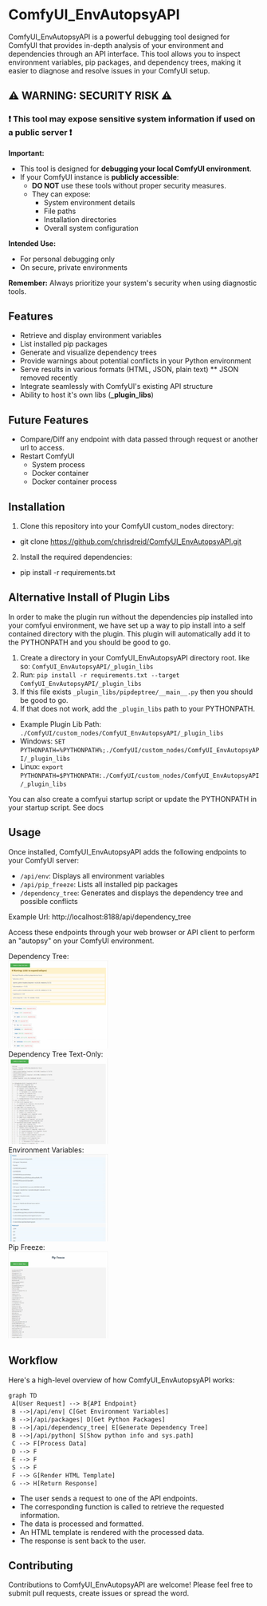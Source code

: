 # ComfyUI_EnvAutopsyAPI

ComfyUI_EnvAutopsyAPI is a powerful debugging tool designed for ComfyUI that provides in-depth analysis of your environment and dependencies through an API interface. This tool allows you to inspect environment variables, pip packages, and dependency trees, making it easier to diagnose and resolve issues in your ComfyUI setup.

## ⚠️ WARNING: SECURITY RISK ⚠️

### ❗ This tool may expose sensitive system information if used on a public server ❗

**Important:** 
- This tool is designed for **debugging your local ComfyUI environment**.
- If your ComfyUI instance is **publicly accessible**:
  - **DO NOT** use these tools without proper security measures.
  - They can expose:
    - System environment details
    - File paths
    - Installation directories
    - Overall system configuration

**Intended Use:** 
- For personal debugging only
- On secure, private environments

**Remember:** Always prioritize your system's security when using diagnostic tools.

## Features

- Retrieve and display environment variables
- List installed pip packages
- Generate and visualize dependency trees
- Provide warnings about potential conflicts in your Python environment
- Serve results in various formats (HTML, JSON, plain text) ** JSON removed recently
- Integrate seamlessly with ComfyUI's existing API structure
- Ability to host it's own libs (**_plugin_libs**)

## Future Features

- Compare/Diff any endpoint with data passed through request or another url to access.
- Restart ComfyUI 
  - System process
  - Docker container
  - Docker container process

## Installation

1. Clone this repository into your ComfyUI custom_nodes directory:
 - git clone https://github.com/chrisdreid/ComfyUI_EnvAutopsyAPI.git
   
2. Install the required dependencies:
 - pip install -r requirements.txt

## Alternative Install of Plugin Libs
In order to make the plugin run without the dependencies pip installed into your comfyui environment, we have set up a way to pip install
into a self contained directory with the plugin. This plugin will automatically add it to the PYTHONPATH and you should be good to go. 

1. Create a directory in your ComfyUI_EnvAutopsyAPI directory root. like so: `ComfyUI_EnvAutopsyAPI/_plugin_libs`
2. Run: `pip install -r requirements.txt --target ComfyUI_EnvAutopsyAPI/_plugin_libs`
3. If this file exists `_plugin_libs/pipdeptree/__main__.py` then you should be good to go.
4. If that does not work, add the `_plugin_libs` path to your PYTHONPATH.
- Example Plugin Lib Path: `./ComfyUI/custom_nodes/ComfyUI_EnvAutopsyAPI/_plugin_libs`
- Windows: `SET PYTHONPATH=%PYTHONPATH%;./ComfyUI/custom_nodes/ComfyUI_EnvAutopsyAPI/_plugin_libs`
- Linux: `export PYTHONPATH=$PYTHONPATH:./ComfyUI/custom_nodes/ComfyUI_EnvAutopsyAPI/_plugin_libs`

You can also create a comfyui startup script or update the PYTHONPATH in your startup script. See docs

## Usage

Once installed, ComfyUI_EnvAutopsyAPI adds the following endpoints to your ComfyUI server:

- `/api/env`: Displays all environment variables
- `/api/pip_freeze`: Lists all installed pip packages
- `/dependency_tree`: Generates and displays the dependency tree and possible conflicts

Example Url: http://localhost:8188/api/dependency_tree

Access these endpoints through your web browser or API client to perform an "autopsy" on your ComfyUI environment.

Dependency Tree:</br>
<img src="https://github.com/chrisdreid/ComfyUI_EnvAutopsyAPI/blob/main/images/dependency_tree.png" width="200" alt="Dependency Tree"></br>
Dependency Tree Text-Only:</br>
<img src="https://github.com/chrisdreid/ComfyUI_EnvAutopsyAPI/blob/main/images/dependency_tree-text.png" width="200" alt="Dependency Tree"></br>
Environment Variables:</br>
<img src="https://github.com/chrisdreid/ComfyUI_EnvAutopsyAPI/blob/main/images/env_vars.png" width="200" alt="Environment Variables"></br>
Pip Freeze:</br>
<img src="https://github.com/chrisdreid/ComfyUI_EnvAutopsyAPI/blob/main/images/pip_freeze.png" width="200" alt="Pip Freeze"></br>

## Workflow

Here's a high-level overview of how ComfyUI_EnvAutopsyAPI works:

```mermaid
graph TD
 A[User Request] --> B{API Endpoint}
 B -->|/api/env| C[Get Environment Variables]
 B -->|/api/packages| D[Get Python Packages]
 B -->|/api/dependency_tree| E[Generate Dependency Tree]
 B -->|/api/python| S[Show python info and sys.path]
 C --> F[Process Data]
 D --> F
 E --> F
 S --> F
 F --> G[Render HTML Template]
 G --> H[Return Response]
```
 - The user sends a request to one of the API endpoints.
 - The corresponding function is called to retrieve the requested information.
 - The data is processed and formatted.
 - An HTML template is rendered with the processed data.
 - The response is sent back to the user.

## Contributing
Contributions to ComfyUI_EnvAutopsyAPI are welcome! Please feel free to submit pull requests, create issues or spread the word.
